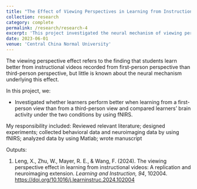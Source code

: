 ```yaml
---
title: "The Effect of Viewing Perspectives in Learning from Instructional Videos"
collection: research
category: complete
permalink: /research/research-4
excerpt: 'This project investigated the neural mechanism of viewing perspective effect.'
date: 2023-06-01
venue: 'Central China Normal University'
---
```


The viewing perspective effect refers to the finding that students learn better from instructional videos recorded from first-person perspective than third-person perspective, but little is known about the neural mechanism underlying this effect.

In this project, we:
- Investigated whether learners perform better when learning from a first-person view than from a third-person view and compared learners’ brain activity under the two conditions by using fNIRS.

My responsibility included: Reviewed relevant literature; designed experiments; collected behavioral data and neuroimaging data by using fNIRS; analyzed data by using Matlab; wrote manuscript

Outputs:

1. Leng, X., Zhu, W., Mayer, R. E., & Wang, F. (2024). The viewing perspective effect in learning from instructional videos: A replication and neuroimaging extension. <i>Learning and Instruction, 94</i>, 102004. https://doi.org/10.1016/j.learninstruc.2024.102004 
